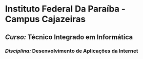 # Instituto Federal Da Paraíba - Campus Cajazeiras

## *Curso:* Técnico Integrado em Informática

### *Disciplina:* Desenvolvimento de Aplicações da Internet